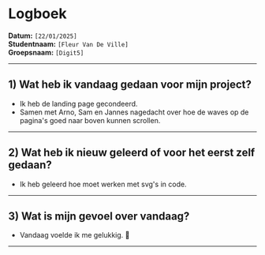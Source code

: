 # Logboek

**Datum:** `[22/01/2025]`  
**Studentnaam:** `[Fleur Van De Ville]`  
**Groepsnaam:** `[Digit5]`

---

## 1) Wat heb ik vandaag gedaan voor mijn project?

- Ik heb de landing page gecondeerd.
- Samen met Arno, Sam en Jannes nagedacht over hoe de waves op de pagina's goed naar boven kunnen scrollen.

---
## 2) Wat heb ik nieuw geleerd of voor het eerst zelf gedaan?
 
- Ik heb geleerd hoe moet werken met svg's in code.

---

## 3) Wat is mijn gevoel over vandaag?

- Vandaag voelde ik me gelukkig. 🤗

---
